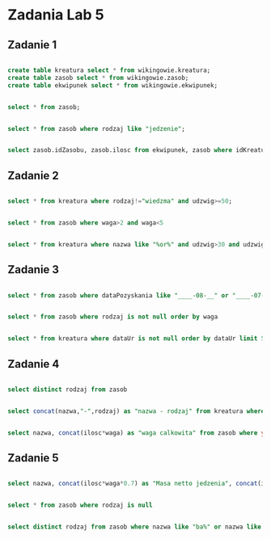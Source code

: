 # Zadania Lab 5
## Zadanie 1
```sql

create table kreatura select * from wikingowie.kreatura;
create table zasob select * from wikingowie.zasob;
create table ekwipunek select * from wikingowie.ekwipunek;

```
```sql

select * from zasob;

```
```sql

select * from zasob where rodzaj like "jedzenie";

```
```sql

select zasob.idZasobu, zasob.ilosc from ekwipunek, zasob where idKreatury like "1" or "3" or "5"

```

## Zadanie 2
```sql

select * from kreatura where rodzaj!="wiedzma" and udzwig>=50;

```
```sql

select * from zasob where waga>2 and waga<5

```
```sql

select * from kreatura where nazwa like "%or%" and udzwig>30 and udzwig<70;

```

## Zadanie 3
```sql

select * from zasob where dataPozyskania like "____-08-__" or "____-07-__"

```
```sql

select * from zasob where rodzaj is not null order by waga

```
```sql

select * from kreatura where dataUr is not null order by dataUr limit 5;

```

## Zadanie 4
```sql

select distinct rodzaj from zasob

```
```sql

select concat(nazwa,"-",rodzaj) as "nazwa - rodzaj" from kreatura where rodzaj like "wi%"

```
```sql

select nazwa, concat(ilosc*waga) as "waga calkowita" from zasob where year(dataPozyskania)>=2000 and year(dataPozyskania)<=2007

```

## Zadanie 5
```sql

select nazwa, concat(ilosc*waga*0.7) as "Masa netto jedzenia", concat(ilosc*waga*0.3) as "odpad" from zasob

```
```sql

select * from zasob where rodzaj is null

```
```sql

select distinct rodzaj from zasob where nazwa like "ba%" or nazwa like "%os" order by rodzaj

```
